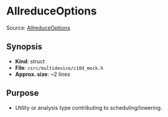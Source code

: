 # AllreduceOptions

Source: [AllreduceOptions](../../../csrc/multidevice/c10d_mock.h#L73)

## Synopsis
- **Kind**: struct
- **File**: `csrc/multidevice/c10d_mock.h`
- **Approx. size**: ~2 lines

## Purpose
- Utility or analysis type contributing to scheduling/lowering.
